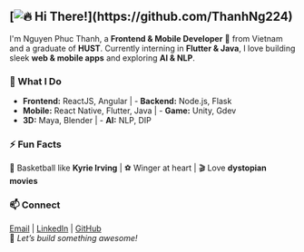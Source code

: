  ## [![🔥 Hi There!](https://readme-typing-svg.herokuapp.com?font=Fira+Code&size=35&duration=2000&pause=1000&color=FF5733&center=true&vCenter=true&width=600&lines=Hi+There!+👋;I'm+Thanh!+🚀;Frontend+%26+Mobile+Dev;Flutter+%7C+React+%7C+More...;Let's+Build+Something+Awesome!)](https://github.com/ThanhNg224)
I'm Nguyen Phuc Thanh, a **Frontend & Mobile Developer** 🚀 from Vietnam and a graduate of **HUST**. Currently interning in **Flutter & Java**, I love building sleek **web & mobile apps** and exploring **AI & NLP**.  
### 🔭 What I Do  
- **Frontend:** ReactJS, Angular                      |                   - **Backend:** Node.js, Flask
- **Mobile:** React Native, Flutter, Java             |                   - **Game:** Unity, Gdev
- **3D:** Maya, Blender                               |                   - **AI:** NLP, DIP
### ⚡ Fun Facts  
🏀 Basketball like **Kyrie Irving** | ⚽ Winger at heart | 🎬 Love **dystopian movies**  
### 📫 Connect  
[Email](mailto:thanhng224@gmail.com) | [LinkedIn](https://www.linkedin.com/in/your-profile) | [GitHub](https://github.com/ThanhNg224)  
🚀 *Let’s build something awesome!*  
